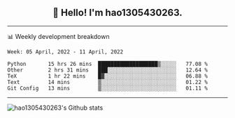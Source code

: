 <h2 align="center">👋 Hello! I'm hao1305430263.</h2>


---- 
📊 Weekly development breakdown

<!--START_SECTION:waka-->
```text
Week: 05 April, 2022 - 11 April, 2022

Python       15 hrs 26 mins  ███████████████████▒░░░░░   77.08 % 
Other        2 hrs 31 mins   ███░░░░░░░░░░░░░░░░░░░░░░   12.64 % 
TeX          1 hr 22 mins    █▓░░░░░░░░░░░░░░░░░░░░░░░   06.88 % 
Text         14 mins         ▒░░░░░░░░░░░░░░░░░░░░░░░░   01.22 % 
Git Config   13 mins         ▒░░░░░░░░░░░░░░░░░░░░░░░░   01.11 % 
```
<!--END_SECTION:waka-->
----
![hao1305430263's Github stats](https://github-readme-stats.vercel.app/api?username=hao1305430263&show_icons=true)


<!--
**hao1305430263/hao1305430263** is a ✨ _special_ ✨ repository because its `README.md` (this file) appears on your GitHub profile.

Here are some ideas to get you started:

- 🔭 I’m currently working on ...
- 🌱 I’m currently learning ...
- 👯 I’m looking to collaborate on ...
- 🤔 I’m looking for help with ...
- 💬 Ask me about ...
- 📫 How to reach me: ...
- 😄 Pronouns: ...
- ⚡ Fun fact: ...
-->
